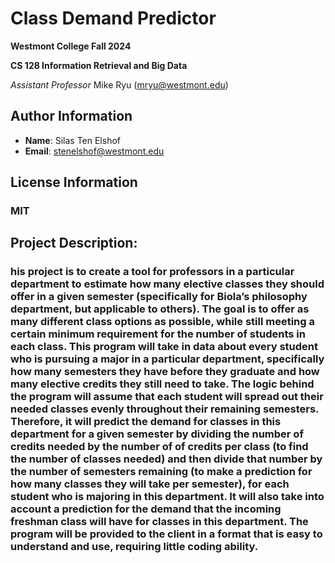# Class Demand Predictor
**Westmont College Fall 2024**

**CS 128 Information Retrieval and Big Data**

*Assistant Professor* Mike Ryu (mryu@westmont.edu) 

## Author Information
* **Name**: Silas Ten Elshof
* **Email**: stenelshof@westmont.edu

## License Information
### MIT 

## Project Description:
### his project is to create a tool for professors in a particular department to estimate how many elective classes they should offer in a given semester (specifically for Biola’s philosophy department, but applicable to others). The goal is to offer as many different class options as possible, while still meeting a certain minimum requirement for the number of students in each class. This program will take in data about every student who is pursuing a major in a particular department, specifically how many semesters they have before they graduate and how many elective credits they still need to take. The logic behind the program will assume that each student will spread out their needed classes evenly throughout their remaining semesters. Therefore, it will predict the demand for classes in this department for a given semester by dividing the number of credits needed by the number of of credits per class (to find the number of classes needed) and then divide that number by the number of semesters remaining (to make a prediction for how many classes they will take per semester), for each student who is majoring in this department. It will also take into account a prediction for the demand that the incoming freshman class will have for classes in this department. The program will be provided to the client in a format that is easy to understand and use, requiring little coding ability. 


